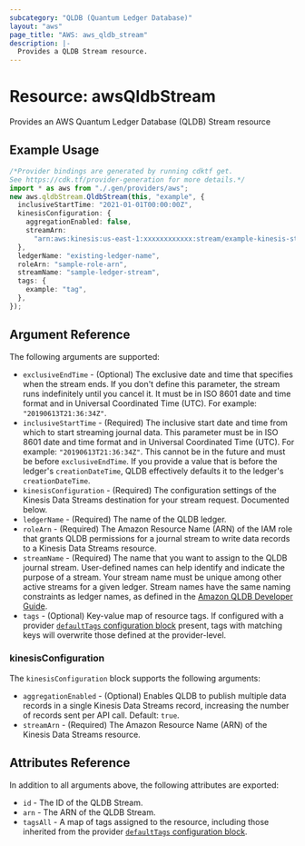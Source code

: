 ```yaml
---
subcategory: "QLDB (Quantum Ledger Database)"
layout: "aws"
page_title: "AWS: aws_qldb_stream"
description: |-
  Provides a QLDB Stream resource.
---
```


# Resource: awsQldbStream

Provides an AWS Quantum Ledger Database (QLDB) Stream resource

## Example Usage

```typescript
/*Provider bindings are generated by running cdktf get.
See https://cdk.tf/provider-generation for more details.*/
import * as aws from "./.gen/providers/aws";
new aws.qldbStream.QldbStream(this, "example", {
  inclusiveStartTime: "2021-01-01T00:00:00Z",
  kinesisConfiguration: {
    aggregationEnabled: false,
    streamArn:
      "arn:aws:kinesis:us-east-1:xxxxxxxxxxxx:stream/example-kinesis-stream",
  },
  ledgerName: "existing-ledger-name",
  roleArn: "sample-role-arn",
  streamName: "sample-ledger-stream",
  tags: {
    example: "tag",
  },
});

```

## Argument Reference

The following arguments are supported:

* `exclusiveEndTime` - (Optional) The exclusive date and time that specifies when the stream ends. If you don't define this parameter, the stream runs indefinitely until you cancel it. It must be in ISO 8601 date and time format and in Universal Coordinated Time (UTC). For example: `"20190613T21:36:34Z"`.
* `inclusiveStartTime` - (Required) The inclusive start date and time from which to start streaming journal data. This parameter must be in ISO 8601 date and time format and in Universal Coordinated Time (UTC). For example: `"20190613T21:36:34Z"`.  This cannot be in the future and must be before `exclusiveEndTime`.  If you provide a value that is before the ledger's `creationDateTime`, QLDB effectively defaults it to the ledger's `creationDateTime`.
* `kinesisConfiguration` - (Required) The configuration settings of the Kinesis Data Streams destination for your stream request. Documented below.
* `ledgerName` - (Required) The name of the QLDB ledger.
* `roleArn` - (Required) The Amazon Resource Name (ARN) of the IAM role that grants QLDB permissions for a journal stream to write data records to a Kinesis Data Streams resource.
* `streamName` - (Required) The name that you want to assign to the QLDB journal stream. User-defined names can help identify and indicate the purpose of a stream.  Your stream name must be unique among other active streams for a given ledger. Stream names have the same naming constraints as ledger names, as defined in the [Amazon QLDB Developer Guide](https://docs.aws.amazon.com/qldb/latest/developerguide/limits.html#limits.naming).
* `tags` - (Optional) Key-value map of resource tags. If configured with a provider [`defaultTags` configuration block](https://registry.terraform.io/providers/hashicorp/aws/latest/docs#default_tags-configuration-block) present, tags with matching keys will overwrite those defined at the provider-level.

### kinesisConfiguration

The `kinesisConfiguration` block supports the following arguments:

* `aggregationEnabled` - (Optional) Enables QLDB to publish multiple data records in a single Kinesis Data Streams record, increasing the number of records sent per API call. Default: `true`.
* `streamArn` - (Required) The Amazon Resource Name (ARN) of the Kinesis Data Streams resource.

## Attributes Reference

In addition to all arguments above, the following attributes are exported:

* `id` - The ID of the QLDB Stream.
* `arn` - The ARN of the QLDB Stream.
* `tagsAll` - A map of tags assigned to the resource, including those inherited from the provider [`defaultTags` configuration block](https://registry.terraform.io/providers/hashicorp/aws/latest/docs#default_tags-configuration-block).
